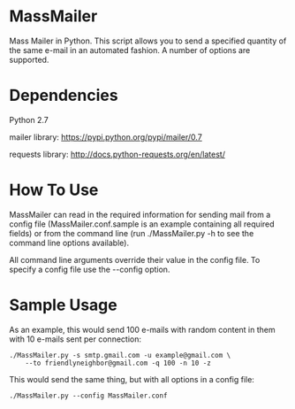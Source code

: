 MassMailer
==========

Mass Mailer in Python.  This script allows you to send a specified
quantity of the same e-mail in an automated fashion.  A number of 
options are supported.

Dependencies
============

  Python 2.7 
  
  mailer library: https://pypi.python.org/pypi/mailer/0.7

  requests library: http://docs.python-requests.org/en/latest/

How To Use
==========

MassMailer can read in the required information for sending mail
from a config file (MassMailer.conf.sample is an example containing 
all required fields) or from the command line (run ./MassMailer.py -h
to see the command line options available).

All command line arguments override their value in the config file.
To specify a config file use the --config option.

Sample Usage
============

As an example, this would send 100 e-mails with random content in them
with 10 e-mails sent per connection:

```
./MassMailer.py -s smtp.gmail.com -u example@gmail.com \
    --to friendlyneighbor@gmail.com -q 100 -n 10 -z
```

This would send the same thing, but with all options in a config file:

```
./MassMailer.py --config MassMailer.conf
```

